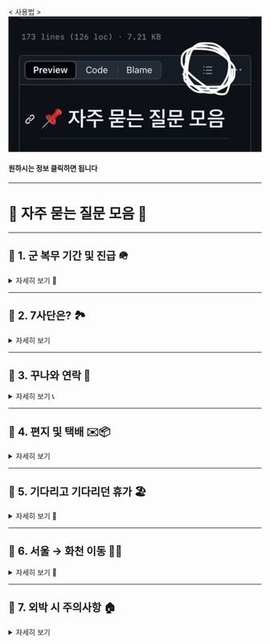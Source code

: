
< 사용법 >
![이미지](image.png)

#### 원하시는 정보 클릭하면 됩니다

---

# 📌 자주 묻는 질문 모음 💌

---

## 📢 1. 군 복무 기간 및 진급 🪖
<details>
<summary>자세히 보기 👀</summary>

### ▪ 총 복무 기간
기본적으로 총 1년 6개월입니다.

### ▪ 진급
- 이병 + 병장: 총 6개월  
- 일병: 6개월  
- 상병: 6개월  

> 🐥 이병 기간이 짧으면 병장 기간이 더 길어집니다.  
> 특히 월의 마지막 주에 입대한 경우 병장 복무 기간이 길어질 수 있습니다.

</details>

---

## 📢 2. 7사단은? 🏞️
<details>
<summary>자세히 보기 </summary>

### ▪ 동기제
- 3개월 단위 동기제  
- 예: 1-3월, 4-6월, 7-9월, 10-12월 입대자는 같은 동기입니다.

### ▪ 면회 / 외출 / 외박
- **면회:** ❌ 불가  
- **외출/외박:** 가능 🎉  
  - 분기 외박 1회  
  - 주말 외출 2회  
  - 월별 평일 외출 2회 *(부대마다 다를 수 있음)*  
  - 신청은 1~2주 전, 확정되면 취소나 변경은 드뭅니다.

> 📅 **분기 기준:** 1-3월 / 4-6월 / 7-9월 / 10-12월

### ▪ 위수지역
- 외출/외박 시 이동 가능한 범위로 **대부분 화천**입니다.  
- 특별한 사유 없이는 위수지역 외 이동은 불가능  
- **정확한 내용은 본인(남자친구)에게 확인하는 것이 가장 좋습니다.**  
- **휴가 시에는 위수지역 제한이 없습니다.**

### ▪ 생활관
- 최근엔 **동기 생활관**이 많지만  
  **GOP 등 특정 지역은 선임 생활관**이 기본  
- **침대 형태(2층/1층)**는 부대마다 다릅니다. 🛏️

</details>

---

## 📢 3. 꾸나와 연락 📱
<details>
<summary>자세히 보기 📞</summary>

### ▪ 훈련소 기간
- 주말/공휴일에도 연락이 안 오는 경우는 거의 없습니다.  
- ⛪ 종교 활동 등으로 **연락이 늦게 오는 경우**도 있으니 차분히 기다려 주세요. ⏳

### ▪ 자대 배치 후

- **휴대폰 사용 가능 시간**  
  - 평일: 17:30 ~ 21:00  
  - 주말: 08:30 ~ 21:00  

> 🧹 위병소 근무, 식사, 청소, 오대기 등으로 인해 연락이 늦어질 수 있습니다.  
> 대개 **오후 6시 이후** 연락이 올 가능성이 높습니다.  
> 🌙 **야간 훈련 시에는** 휴대폰 사용이 며칠간 제한될 수도 있습니다.

### ▪ 자대에서의 사용 환경
- 훈련소에 비해 원활하게 연락 가능  
- 초기에는 적응 중이라 **연락이 뜸할 수 있습니다.**  
- 부대마다 통화 가능 환경이 다르며, **남자친구의 탓이 아니니 여유 있는 기다림이 필요합니다.** 💗

</details>

---

## 📢 4. 편지 및 택배 ✉️📦
<details>
<summary>자세히 보기 </summary>

### ▪ 훈련소 주소
📬 강원도 화천군 화천읍 한묵령로 251 사서함 104-34호  
7사단신병교육대대 0중대 소대 0번 000 훈련병  
우편번호: 24108, 24109 (둘 중 하나 사용)

> 📨 편지를 보내고 언제 꾸나가 받은지 모릅니다. <`미배달` → `배달 준비` → `배달 완료`>
> 😌 하지만 월요일 화요일에 간부님이 수거하셨다면 그 주에 받을 확률이 높아요.

### ▪ 준등기 VS 익특
- 개인적으로 보내는 속도가 두개 다 비슷해 싼 준등기 추천합니다.
- 200g이 넘으면 준등기 대신 익특으로 보낼수 있습니다. (익특은 무게별 금액측정)
  
### ▪ 꾸나가 보낸 편지
- 편지는 바로 발송되지 않으며 **모아 발송**, 수령까지 2~3주 소요  

> 📅 수령 시점은 랜덤이며 예측 불가해요!

### ▪ 택배 수령
- 📦 위병소 또는 화천우체국 군사우편출장소 도착 → 간부님 수거 → 부대 배부  
> 배송 상태 예시: `미배달` → `배달 준비` → `배달 완료`
- 간부님이 수거 후 **당일 배부될 수도 있고 며칠 더 소요될 수도 있음**
</details>

---

## 📢 5. 기다리고 기다리던 휴가 🏖️
<details>
<summary>자세히 보기 🌈</summary>

### ▪ 휴가는 얼마나 받을 수 있나요?
- 휴가는 정말 **꾸나 하기 나름**입니다.  
- 열심히 하면 **분대장, 깍새 등 직책**으로 **추가 휴가 가능!** 🏆

### ▪ GOP 부대
- 외출/외박 ❌ → 대신 **휴가 일수 많음**
- 다만, **복무 환경은 다소 엄격**할 수 있습니다.

### ▪ 첫 휴가 (100일 휴가 / 신병 위로 휴가)
- 입대 후 **100일 전후에 나오는 경우**가 많습니다.  
- 기본적으로 **3박 4일** 휴가이며, **추가 휴가**를 붙일 수 있는지는 **부대마다 상이**합니다.
- 대부분 지오피, 지피는 휴가를 붙여서 나올수 있습니다.
- ❗부대 상황이 극단적이지 않은 이상 **신병 위로 휴가가 취소되는 경우는 매우 드뭅니다.**
  
### ▪ 만박과 찍턴 개념
- **만박** - 14박 15일을 나오는 것을 말합니다. 한번 최대 사용 휴가일로 생각하시면 됩니다.
- **찍턴** - 휴가 나왔다 다시 군대로 들어간후 바로 휴가를 다시 나오는 개념입니다.
  정말 찍고 나온다는 뜻입니다.
</details>

---

## 📢 6. 서울 → 화천 이동 🚉🚌
<details>
<summary>자세히 보기 🧭</summary>

### ▪ 주요 경로
1. 용산역 → 춘천역 → 화천터미널  
2. 용산역 → 남춘천역 → 춘천터미널 → 화천터미널  
3. 동서울터미널 → 화천터미널
   ㅎ
### ▪ 소요 시간 🕐
- **춘천역 ↔ 화천터미널**: 약 40분 ~ 1시간  
- **춘천터미널 ↔ 화천터미널**: 약 40분 ~ 1시간

### ▪ 이용 팁
- **춘천터미널 → 춘천역** 이동 시 **버스 만차**인 경우가 있으므로  
  **시간이 촉박한 경우 2번 경로**를 추천합니다.
- **버스 승차**: 춘천역 → 화천터미널 방향은 **교통카드 사용 가능**  
  화천터미널 → 춘천역 방향은 **현장 예매 또는 티머니고 앱 예매** 필요

> 🚌 버스 시간표는 이미지 업로드 (화천->춘천)

</details>

---

## 📢 7. 외박 시 주의사항 🏠
<details>
<summary>자세히 보기 </summary>

### ▪ 주의사항
- 군복 착용 필수, **사복 안 챙겨도 됨**  
- 눈 오는 날 외엔 취소 거의 없음  
- 위수지역 - 회천 **절대 벗어나면 안 됨** ⛔
  (부대마다 춘천인 경우도 있지만 대부분 화천입니다.) 

### ▪ 숙소 (펜션)
- 추천:  
  - 🏡 **라포렌**: [예약하기](http://laforet98.com/contents/main.html)  
  - 🌲 **비엔비**: [예약하기](http://www.bnbhouse.co.kr/html/index.html)  
  - 🍀 **안녕하리**: [예약하기](https://www.hihari.co.kr/)

> 외박 신청 타이밍 놓치면 짤릴 수도 있어요 😢  
> 수수료도 미리 확인해보세요!

### ▪ 혼자 잘 모텔
- 추천 모텔:  
  - **호텔아리**  
  - **제이모텔**  
→ 전화 예약하시면 됩니다 📞

</details>
